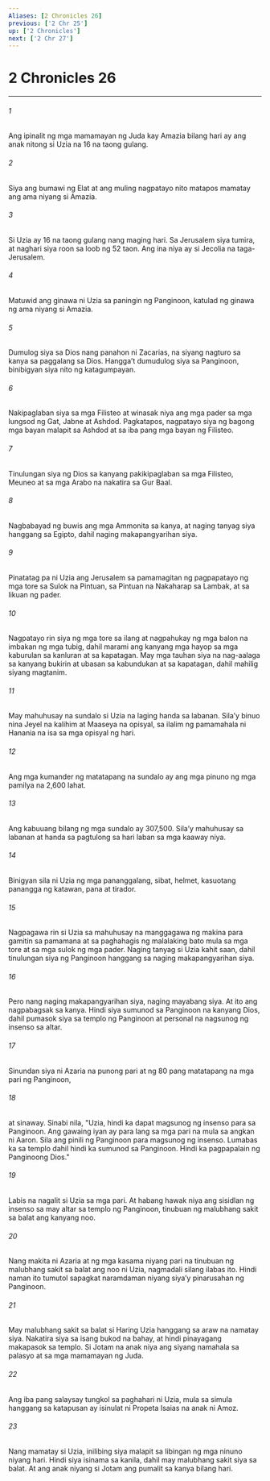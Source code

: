 ```yaml
---
Aliases: [2 Chronicles 26]
previous: ['2 Chr 25']
up: ['2 Chronicles']
next: ['2 Chr 27']
---
```

# 2 Chronicles 26

***

###### 1
Ang ipinalit ng mga mamamayan ng Juda kay Amazia bilang hari ay ang anak nitong si Uzia na 16 na taong gulang. 

###### 2
Siya ang bumawi ng Elat at ang muling nagpatayo nito matapos mamatay ang ama niyang si Amazia. 

###### 3
Si Uzia ay 16 na taong gulang nang maging hari. Sa Jerusalem siya tumira, at naghari siya roon sa loob ng 52 taon. Ang ina niya ay si Jecolia na taga-Jerusalem. 

###### 4
Matuwid ang ginawa ni Uzia sa paningin ng Panginoon, katulad ng ginawa ng ama niyang si Amazia. 

###### 5
Dumulog siya sa Dios nang panahon ni Zacarias, na siyang nagturo sa kanya sa paggalang sa Dios. Hanggaʼt dumudulog siya sa Panginoon, binibigyan siya nito ng katagumpayan. 

###### 6
Nakipaglaban siya sa mga Filisteo at winasak niya ang mga pader sa mga lungsod ng Gat, Jabne at Ashdod. Pagkatapos, nagpatayo siya ng bagong mga bayan malapit sa Ashdod at sa iba pang mga bayan ng Filisteo. 

###### 7
Tinulungan siya ng Dios sa kanyang pakikipaglaban sa mga Filisteo, Meuneo at sa mga Arabo na nakatira sa Gur Baal. 

###### 8
Nagbabayad ng buwis ang mga Ammonita sa kanya, at naging tanyag siya hanggang sa Egipto, dahil naging makapangyarihan siya. 

###### 9
Pinatatag pa ni Uzia ang Jerusalem sa pamamagitan ng pagpapatayo ng mga tore sa Sulok na Pintuan, sa Pintuan na Nakaharap sa Lambak, at sa likuan ng pader. 

###### 10
Nagpatayo rin siya ng mga tore sa ilang at nagpahukay ng mga balon na imbakan ng mga tubig, dahil marami ang kanyang mga hayop sa mga kaburulan sa kanluran at sa kapatagan. May mga tauhan siya na nag-aalaga sa kanyang bukirin at ubasan sa kabundukan at sa kapatagan, dahil mahilig siyang magtanim. 

###### 11
May mahuhusay na sundalo si Uzia na laging handa sa labanan. Silaʼy binuo nina Jeyel na kalihim at Maaseya na opisyal, sa ilalim ng pamamahala ni Hanania na isa sa mga opisyal ng hari. 

###### 12
Ang mga kumander ng matatapang na sundalo ay ang mga pinuno ng mga pamilya na 2,600 lahat. 

###### 13
Ang kabuuang bilang ng mga sundalo ay 307,500. Silaʼy mahuhusay sa labanan at handa sa pagtulong sa hari laban sa mga kaaway niya. 

###### 14
Binigyan sila ni Uzia ng mga pananggalang, sibat, helmet, kasuotang panangga ng katawan, pana at tirador. 

###### 15
Nagpagawa rin si Uzia sa mahuhusay na manggagawa ng makina para gamitin sa pamamana at sa paghahagis ng malalaking bato mula sa mga tore at sa mga sulok ng mga pader. Naging tanyag si Uzia kahit saan, dahil tinulungan siya ng Panginoon hanggang sa naging makapangyarihan siya. 

###### 16
Pero nang naging makapangyarihan siya, naging mayabang siya. At ito ang nagpabagsak sa kanya. Hindi siya sumunod sa Panginoon na kanyang Dios, dahil pumasok siya sa templo ng Panginoon at personal na nagsunog ng insenso sa altar. 

###### 17
Sinundan siya ni Azaria na punong pari at ng 80 pang matatapang na mga pari ng Panginoon, 

###### 18
at sinaway. Sinabi nila, "Uzia, hindi ka dapat magsunog ng insenso para sa Panginoon. Ang gawaing iyan ay para lang sa mga pari na mula sa angkan ni Aaron. Sila ang pinili ng Panginoon para magsunog ng insenso. Lumabas ka sa templo dahil hindi ka sumunod sa Panginoon. Hindi ka pagpapalain ng Panginoong Dios." 

###### 19
Labis na nagalit si Uzia sa mga pari. At habang hawak niya ang sisidlan ng insenso sa may altar sa templo ng Panginoon, tinubuan ng malubhang sakit sa balat ang kanyang noo. 

###### 20
Nang makita ni Azaria at ng mga kasama niyang pari na tinubuan ng malubhang sakit sa balat ang noo ni Uzia, nagmadali silang ilabas ito. Hindi naman ito tumutol sapagkat naramdaman niyang siyaʼy pinarusahan ng Panginoon. 

###### 21
May malubhang sakit sa balat si Haring Uzia hanggang sa araw na namatay siya. Nakatira siya sa isang bukod na bahay, at hindi pinayagang makapasok sa templo. Si Jotam na anak niya ang siyang namahala sa palasyo at sa mga mamamayan ng Juda. 

###### 22
Ang iba pang salaysay tungkol sa paghahari ni Uzia, mula sa simula hanggang sa katapusan ay isinulat ni Propeta Isaias na anak ni Amoz. 

###### 23
Nang mamatay si Uzia, inilibing siya malapit sa libingan ng mga ninuno niyang hari. Hindi siya isinama sa kanila, dahil may malubhang sakit siya sa balat. At ang anak niyang si Jotam ang pumalit sa kanya bilang hari.
